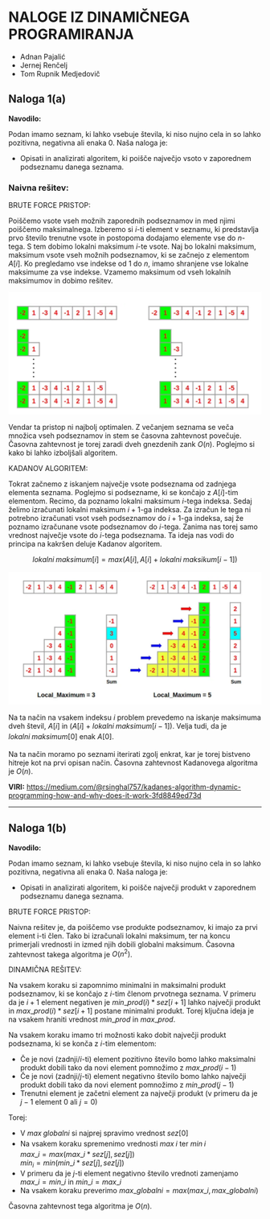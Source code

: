 # **NALOGE IZ DINAMIČNEGA PROGRAMIRANJA**
* Adnan Pajalić
* Jernej Renčelj
* Tom Rupnik Medjedovič

## **Naloga 1(a)**

**Navodilo:**

Podan imamo seznam, ki lahko vsebuje števila, ki niso nujno cela in so lahko pozitivna, negativna ali enaka 0. Naša naloga je:

* Opisati in analizirati algoritem, ki poišče največjo vsoto v zaporednem podseznamu danega seznama.

### **Naivna rešitev:**

BRUTE FORCE PRISTOP:

Poiščemo vsote vseh možnih zaporednih podseznamov in med njimi poiščemo maksimalnega. Izberemo si $i$-ti element v seznamu, ki predstavlja prvo število trenutne vsote in postopoma dodajamo elemente vse do $n$-tega. S tem dobimo lokalni maksimum $i$-te vsote. Naj bo lokalni maksimum, maksimum vsote vseh možnih podseznamov, ki se začnejo z elementom $A[i]$. Ko pregledamo vse indekse od 1 do $n$, imamo shranjene vse lokalne maksimume za vse indekse. Vzamemo maksimum od vseh lokalnih maksimumov in dobimo rešitev. 

![Alt text](slika1.png)

Vendar ta pristop ni najbolj optimalen. Z večanjem seznama se veča množica vseh podseznamov in stem se časovna zahtevnost povečuje. Časovna zahtevnost je torej zaradi dveh gnezdenih zank $O(n)$. Poglejmo si kako bi lahko izboljšali algoritem.

KADANOV ALGORITEM:

Tokrat začnemo z iskanjem največje vsote podseznama od zadnjega elementa seznama. Poglejmo si podsezname, ki se končajo z $A[i]$-tim elementom. Recimo, da poznamo lokalni maksimum $i$-tega indeksa. Sedaj želimo izračunati lokalni maksimum $i+1$-ga indeksa. Za izračun le tega ni potrebno izračunati vsot vseh podseznamov do $i+1$-ga indeksa, saj že poznamo izračunane vsote podseznamov do $i$-tega. Zanima nas torej samo vrednost največje vsote do $i$-tega podseznama. Ta ideja nas vodi do principa na kakršen deluje Kadanov algoritem. 

$$lokalni_\ maksimum[i] = max(A[i], A[i] + lokalni_\ maksikum[i-1])$$

![Alt text](slika2.png)

Na ta način na vsakem indeksu $i$ problem prevedemo na iskanje maksimuma dveh števil, $A[i]$ in ($A[i]$ + $lokalni_\ maksimum[i-1]$). Velja tudi, da je $lokalni_\ maksimum[0]$ enak $A[0]$.

Na ta način moramo po seznami iterirati zgolj enkrat, kar je torej bistveno hitreje kot na prvi opisan način. Časovna zahtevnost Kadanovega algoritma je $O(n)$.

**VIRI:** https://medium.com/@rsinghal757/kadanes-algorithm-dynamic-programming-how-and-why-does-it-work-3fd8849ed73d

---

## **Naloga 1(b)**

**Navodilo:**

Podan imamo seznam, ki lahko vsebuje števila, ki niso nujno cela in so lahko pozitivna, negativna ali enaka 0. Naša naloga je:

* Opisati in analizirati algoritem, ki poišče največji produkt v zaporednem podseznamu danega seznama.

BRUTE FORCE PRISTOP:

Naivna rešitev je, da poiščemo vse produkte podseznamov, ki imajo za prvi element i-ti člen. Tako bi izračunali lokalni maksimum, ter na koncu primerjali vrednosti in izmed njih dobili globalni maksimum. Časovna zahtevnost takega algoritma je $O(n^2)$.

DINAMIČNA REŠITEV:

Na vsakem koraku si zapomnimo minimalni in maksimalni produkt podseznamov, ki se končajo z $i$-tim členom prvotnega seznama. V primeru da je $i+1$ element negativen je $min\_ prod(i)*sez[i+1]$ lahko največji produkt in $max\_ prod(i)*sez[i+1]$ postane minimalni produkt. Torej ključna ideja je na vsakem hraniti vrednost $min\_ prod$ in $max\_ prod$.

Na vsakem koraku imamo tri možnosti kako dobit največji produkt podseznama, ki se konča z $i$-tim elementom:
* Če je novi (zadnji/$i$-ti) element pozitivno število bomo lahko maksimalni produkt dobili tako da novi element pomnožimo z $max\_ prod(i-1)$
* Če je  novi (zadnji/$j$-ti) element negativno število bomo lahko največji produkt dobili tako da novi element pomnožimo z $min\_ prod(j-1)$
* Trenutni element je začetni element za največji produkt (v primeru da je $j-1$ element 0 ali $j=0$)

Torej:
* V $max_\ globalni$ si najprej spravimo vrednost $sez[0]$
* Na vsakem koraku spremenimo vrednosti $max_\ i$ ter $min_\ i$\
$max\_ i = max(max\_i * sez[j], sez[j])$\
$min_i = min(min\_ i * sez[j], sez[j])$
* V primeru da je $j$-ti element negativno število vrednoti zamenjamo $max\_ i = min\_ i$ in $min\_ i = max\_ i$
* Na vsakem koraku preverimo $max\_ globalni = max(max\_ i, max\_ globalni)$

Časovna zahtevnost tega algoritma je $O(n)$.